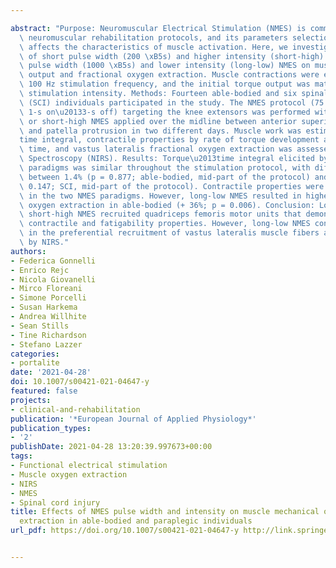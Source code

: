 ---
abstract: "Purpose: Neuromuscular Electrical Stimulation (NMES) is commonly used in\
  \ neuromuscular rehabilitation protocols, and its parameters selection substantially\
  \ affects the characteristics of muscle activation. Here, we investigated the effects\
  \ of short pulse width (200 \xB5s) and higher intensity (short-high) NMES or long\
  \ pulse width (1000 \xB5s) and lower intensity (long-low) NMES on muscle mechanical\
  \ output and fractional oxygen extraction. Muscle contractions were elicited with\
  \ 100 Hz stimulation frequency, and the initial torque output was matched by adjusting\
  \ stimulation intensity. Methods: Fourteen able-bodied and six spinal cord-injured\
  \ (SCI) individuals participated in the study. The NMES protocol (75 isometric contractions,\
  \ 1-s on\u20133-s off) targeting the knee extensors was performed with long-low\
  \ or short-high NMES applied over the midline between anterior superior iliac spine\
  \ and patella protrusion in two different days. Muscle work was estimated by torque\u2013\
  time integral, contractile properties by rate of torque development and half-relaxation\
  \ time, and vastus lateralis fractional oxygen extraction was assessed by Near-Infrared\
  \ Spectroscopy (NIRS). Results: Torque\u2013time integral elicited by the two NMES\
  \ paradigms was similar throughout the stimulation protocol, with differences ranging\
  \ between 1.4% (p = 0.877; able-bodied, mid-part of the protocol) and 9.9% (p =\
  \ 0.147; SCI, mid-part of the protocol). Contractile properties were also comparable\
  \ in the two NMES paradigms. However, long-low NMES resulted in higher fractional\
  \ oxygen extraction in able-bodied (+ 36%; p = 0.006). Conclusion: Long-low and\
  \ short-high NMES recruited quadriceps femoris motor units that demonstrated similar\
  \ contractile and fatigability properties. However, long-low NMES conceivably resulted\
  \ in the preferential recruitment of vastus lateralis muscle fibers as detected\
  \ by NIRS."
authors:
- Federica Gonnelli
- Enrico Rejc
- Nicola Giovanelli
- Mirco Floreani
- Simone Porcelli
- Susan Harkema
- Andrea Willhite
- Sean Stills
- Tine Richardson
- Stefano Lazzer
categories:
- portalite
date: '2021-04-28'
doi: 10.1007/s00421-021-04647-y
featured: false
projects:
- clinical-and-rehabilitation
publication: '*European Journal of Applied Physiology*'
publication_types:
- '2'
publishDate: 2021-04-28 13:20:39.997673+00:00
tags:
- Functional electrical stimulation
- Muscle oxygen extraction
- NIRS
- NMES
- Spinal cord injury
title: Effects of NMES pulse width and intensity on muscle mechanical output and oxygen
  extraction in able-bodied and paraplegic individuals
url_pdf: https://doi.org/10.1007/s00421-021-04647-y http://link.springer.com/10.1007/s00421-021-04647-y

---
